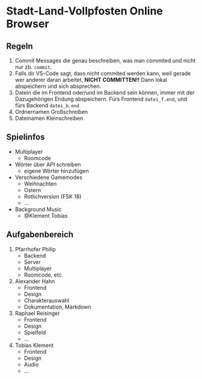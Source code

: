 # Stadt-Land-Vollpfosten Online Browser

## Regeln
1. Commit Messages die genau beschreiben, was man commited und nicht nur zb. `commit`.
2. Falls dir VS-Code sagt, dass nicht commited werden kann, weil gerade wer anderer daran arbeitet, **NICHT COMMITTEN!!** Dann lokal abspeichern und sich absprechen.
3. Datein die im Frontend oder/und im Backend sein können, immer mit der Dazugehörigen Endung abspeichern. Fürs Frontend `datei_f.end`, und fürs Backend `datei_b.end`
4. Ordnernamen Großschreiben
5. Dateinamen Kleinschreiben

## Spielinfos
* Multiplayer
	* Roomcode
* Wörter über API schreiben
	* eigene Wörter hinzufügen
* Verschiedene Gamemodes
	* Weihnachten
	* Ostern
	* Rotlichversion (FSK 18)
	* ...
* Background Music
	* @Klement Tobias

## Aufgabenbereich
1. Pfarrhofer Philip <br>
	* Backend
	* Server
	* Multiplayer
	* Roomcode, etc.
2. Alexander Hahn
	* Frontend
	* Design
	* Charakterauswahl
	* Dokumentation, Markdown
3. Raphael Reisinger
	* Frontend
	* Design
	* Spielfeld
	* ...
4. Tobias Klement
	* Frontend
	* Design
	* Audio
	* ...
